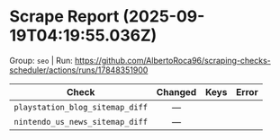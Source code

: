 # Scrape Report (2025-09-19T04:19:55.036Z)

Group: `seo`  |  Run: https://github.com/AlbertoRoca96/scraping-checks-scheduler/actions/runs/17848351900

| Check | Changed | Keys | Error |
|---|:---:|:--|:--|
| `playstation_blog_sitemap_diff` | — |  |  |
| `nintendo_us_news_sitemap_diff` | — |  |  |
